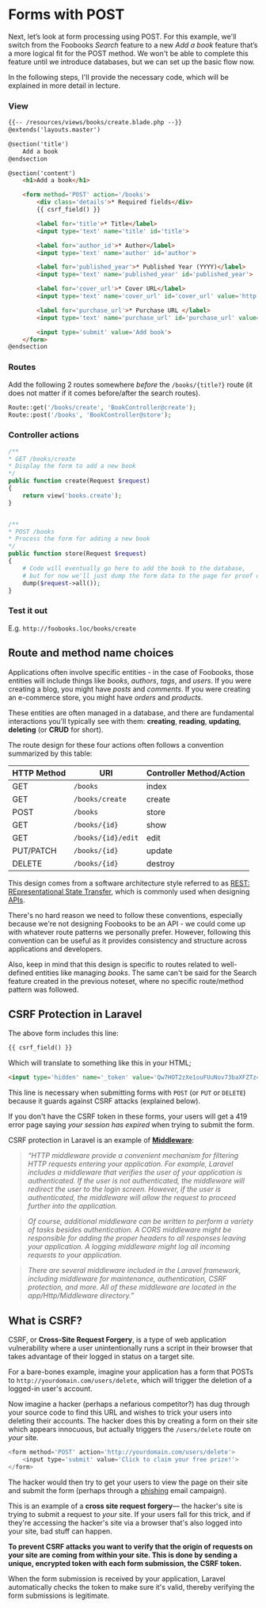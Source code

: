 # Forms with POST
Next, let’s look at form processing using POST. For this example, we'll switch from the Foobooks *Search* feature to a new *Add a book* feature that’s a more logical fit for the POST method. We won't be able to complete this feature until we introduce databases, but we can set up the basic flow now.

In the following steps, I'll provide the necessary code, which will be explained in more detail in lecture.


### View
```html
{{-- /resources/views/books/create.blade.php --}}
@extends('layouts.master')

@section('title')
    Add a book
@endsection

@section('content')
    <h1>Add a book</h1>

    <form method='POST' action='/books'>
        <div class='details'>* Required fields</div>
        {{ csrf_field() }}

        <label for='title'>* Title</label>
        <input type='text' name='title' id='title'>

        <label for='author_id'>* Author</label>
        <input type='text' name='author' id='author'>

        <label for='published_year'>* Published Year (YYYY)</label>
        <input type='text' name='published_year' id='published_year'>

        <label for='cover_url'>* Cover URL</label>
        <input type='text' name='cover_url' id='cover_url' value='http://'>

        <label for='purchase_url'>* Purchase URL </label>
        <input type='text' name='purchase_url' id='purchase_url' value='http://'>

        <input type='submit' value='Add book'>
    </form>
@endsection
```


### Routes
Add the following 2 routes somewhere *before* the `/books/{title?}` route (it does not matter if it comes before/after the search routes).

```php
Route::get('/books/create', 'BookController@create');
Route::post('/books', 'BookController@store');
```

### Controller actions
```php
/**
* GET /books/create
* Display the form to add a new book
*/
public function create(Request $request) 
{
    return view('books.create');
}


/**
* POST /books
* Process the form for adding a new book
*/
public function store(Request $request) 
{
    # Code will eventually go here to add the book to the database, 
    # but for now we'll just dump the form data to the page for proof of concept
    dump($request->all());
}
```

### Test it out
E.g. `http://foobooks.loc/books/create`


## Route and method name choices
Applications often involve specific entities - in the case of Foobooks, those entities will include things like *books*, *authors*, *tags*, and *users*. If you were creating a blog, you might have *posts* and *comments*. If you were creating an e-commerce store, you might have *orders* and *products*.

These entities are often managed in a database, and there are fundamental interactions you'll typically see with them: **creating**, **reading**, **updating**, **deleting** (or **CRUD** for short).

The route design for these four actions often follows a convention summarized by this table:

HTTP Method | URI              | Controller Method/Action
----------|--------------------|--------------
GET       | `/books`           | index
GET       | `/books/create`    | create
POST      | `/books`           | store
GET       | `/books/{id}`      | show
GET       | `/books/{id}/edit` | edit
PUT/PATCH | `/books/{id}`      | update
DELETE    | `/books/{id}`      | destroy

This design comes from a software architecture style referred to as [REST: REpresentational State Transfer](https://en.wikipedia.org/wiki/Representational_state_transfer), which is commonly used when designing [APIs](https://en.wikipedia.org/wiki/Application_programming_interface). 

There's no hard reason we need to follow these conventions, especially because we're not designing Foobooks to be an API - we could come up with whatever route patterns we personally prefer. However, following this convention can be useful as it provides consistency and structure across applications and developers.

Also, keep in mind that this design is specific to routes related to well-defined entities like managing *books*. The same can't be said for the Search feature created in the previous noteset, where no specific route/method pattern was followed. 


## CSRF Protection in Laravel
The above form includes this line:

```html
{{ csrf_field() }}
```

Which will translate to something like this in your HTML;

```html
<input type='hidden' name='_token' value='Qw7HOT2zXe1ouFUuNov73baXFZTz4nHdf0CyJvZe'>
```

This line is necessary when submitting forms with `POST` (or `PUT` or `DELETE`) because it guards against CSRF attacks (explained below).

If you don't have the CSRF token in these forms, your users will get a 419 error page saying *your session has expired* when trying to submit the form.

CSRF protection in Laravel is an example of [__Middleware__](http://laravel.com/docs/middleware#terminable-middleware):

> *&ldquo;HTTP middleware provide a convenient mechanism for filtering HTTP requests entering your application. For example, Laravel includes a middleware that verifies the user of your application is authenticated. If the user is not authenticated, the middleware will redirect the user to the login screen. However, if the user is authenticated, the middleware will allow the request to proceed further into the application.*

> *Of course, additional middleware can be written to perform a variety of tasks besides authentication. A CORS middleware might be responsible for adding the proper headers to all responses leaving your application. A logging middleware might log all incoming requests to your application.*

> *There are several middleware included in the Laravel framework, including middleware for maintenance, authentication, CSRF protection, and more. All of these middleware are located in the app/Http/Middleware directory.&rdquo;*




## What is CSRF?
CSRF, or __Cross-Site Request Forgery__, is a type of web application vulnerability where a user unintentionally runs a script in their browser that takes advantage of their logged in status on a target site.

For a bare-bones example, imagine your application has a form that POSTs to `http://yourdomain.com/users/delete`, which will trigger the deletion of a logged-in user's account.

Now imagine a hacker (perhaps a nefarious competitor?) has dug through your source code to find this URL and wishes to trick your users into deleting their accounts. The hacker does this by creating a form on their site which appears innocuous, but actually triggers the `/users/delete` route on *your* site.

```php
<form method='POST' action='http://yourdomain.com/users/delete'>
    <input type='submit' value='Click to claim your free prize!'>
</form>
```

The hacker would then try to get your users to view the page on their site and submit the form (perhaps through a [phishing](https://en.wikipedia.org/wiki/Phishing) email campaign).

This is an example of a __cross site request forgery__&mdash; the hacker's site is trying to submit a request to *your* site. If your users fall for this trick, and if they're accessing the hacker's site via a browser that's also logged into your site, bad stuff can happen.

__To prevent CSRF attacks you want to verify that the origin of requests on your site are coming from within your site. This is done by sending a unique, encrypted token with each form submission, the CSRF token.__

When the form submission is received by your application, Laravel automatically checks the token to make sure it's valid, thereby verifying the form submissions is legitimate.
 